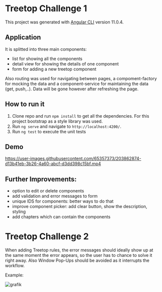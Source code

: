 # Treetop Challenge 1

This project was generated with [Angular CLI](https://github.com/angular/angular-cli) version 11.0.4.

## Application

It is splitted into three main components: 
- list for showing all the components
- detail view for showing the details of one component 
- form for adding a new treetop component

Also routing was used for navigating between pages, a compoment-factory for mocking the data and a component-service for maintaining the data (get, push,..). Data will be gone however after refreshing the page. 

## How to run it

1) Clone repo and run `npm install` to get all the dependencies. For this project bootstrap as a style library was used.
2) Run `ng serve` and navigate to `http://localhost:4200/`. 
3) Run `ng test` to execute the unit tests

## Demo

https://user-images.githubusercontent.com/65357373/203862874-d13b41eb-3b26-4a60-abcf-d3dd398c15bf.mp4

## Further Improvements:

- option to edit or delete components
- add validation and error messages to form
- unique IDS for components: better ways to do that  
- improve component picker: add clear button, show the description, styling
- add chapters which can contain the components

# Treetop Challenge 2

When adding Treetop rules, the error messages should ideally show up at the same moment the error appears, so the user has to chance to solve it right away. Also Window Pop-Ups should be avoided as it interrupts the workflow.  

Example: 

![grafik](https://user-images.githubusercontent.com/65357373/203865317-2fbb7dc3-6e58-4dbd-8659-a2e630364a32.png)







